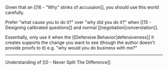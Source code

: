 Given that an [[16 - "Why" stinks of accusaion]],  you should use this world carefully.

Prefer "what cause you to do it?" over "why did you do it?" when [[15 - Designing calibrated questions]] and normal [[negotiation|converstation]].

Essentially, only use it when the [[Defensive Behavior|defensiveness]] it creates supports the change you want to see (though the author doesn't provide proofs to it) e.g. "why would you do business with me?"

---

Understanding of [[0 - Never Split The Difference]]
